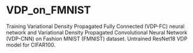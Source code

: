 # VDP_on_FMNIST
Training Variational Density Propagated Fully Connected (VDP-FC) neural network and Variational Density Propagated Convolutional Neural Network (VDP-CNN) on Fashion MNIST (FMNIST) dataset.
Untrained ResNet18 VDP model for CIFAR100.
